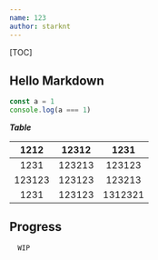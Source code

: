 ```yaml
---
name: 123
author: starknt
---
```


[TOC]


## Hello Markdown

```ts
const a = 1
console.log(a === 1)
```
***Table***

|  1212  | 12312  |  1231   |
| :----: | :----: | :-----: |
|  1231  | 123213 | 123123  |
| 123123 | 123123 | 123213  |
|  1231  | 123123 | 1312321 |


## Progress
```bash
  WIP
```